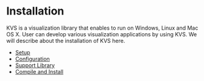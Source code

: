 # Installation #
KVS is a visualization library that enables to run on Windows, Linux and Mac OS X. User can develop various visualization applications by using KVS. We will describe about the installation of KVS here.

  * [Setup](KVS_setup.md)
  * [Configuration](KVS_configuration.md)
  * [Support Library](KVS_support_library.md)
  * [Compile and Install](KVS_compile_and_install.md)